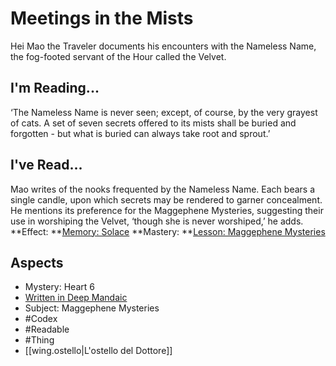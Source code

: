 # Meetings in the Mists
Hei Mao the Traveler documents his encounters with the Nameless Name, the fog-footed servant of the Hour called the Velvet.
## I'm Reading...
‘The Nameless Name is never seen; except, of course, by the very grayest of cats. A set of seven secrets offered to its mists shall be buried and forgotten - but what is buried can always take root and sprout.’
## I've Read...
Mao writes of the nooks frequented by the Nameless Name. Each bears a single candle, upon which secrets may be rendered to garner concealment. He mentions its preference for the Maggephene Mysteries, suggesting their use in worshiping the Velvet, ‘though she is never worshiped,’ he adds.
**Effect: **[Memory: Solace](https://uadaf.theevilroot.xyz/rowenarium/element/mem.solace)
**Mastery: **[Lesson: Maggephene Mysteries](https://uadaf.theevilroot.xyz/rowenarium/element/x.maggephenemysteries)
## Aspects
- Mystery: Heart 6
- [Written in Deep Mandaic](https://uadaf.theevilroot.xyz/rowenarium/element/w.mandaic)
- Subject: Maggephene Mysteries
- #Codex
- #Readable
- #Thing
- [[wing.ostello|L'ostello del Dottore]]